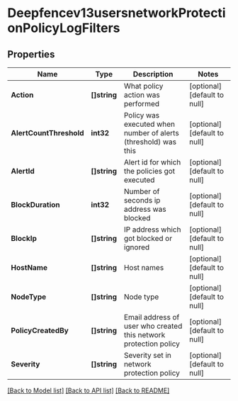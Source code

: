 # Deepfencev13usersnetworkProtectionPolicyLogFilters

## Properties
Name | Type | Description | Notes
------------ | ------------- | ------------- | -------------
**Action** | **[]string** | What policy action was performed | [optional] [default to null]
**AlertCountThreshold** | **int32** | Policy was executed when number of alerts (threshold) was this | [optional] [default to null]
**AlertId** | **[]string** | Alert id for which the policies got executed | [optional] [default to null]
**BlockDuration** | **int32** | Number of seconds ip address was blocked | [optional] [default to null]
**BlockIp** | **[]string** | IP address which got blocked or ignored | [optional] [default to null]
**HostName** | **[]string** | Host names | [optional] [default to null]
**NodeType** | **[]string** | Node type | [optional] [default to null]
**PolicyCreatedBy** | **[]string** | Email address of user who created this network protection policy | [optional] [default to null]
**Severity** | **[]string** | Severity set in network protection policy | [optional] [default to null]

[[Back to Model list]](../README.md#documentation-for-models) [[Back to API list]](../README.md#documentation-for-api-endpoints) [[Back to README]](../README.md)


